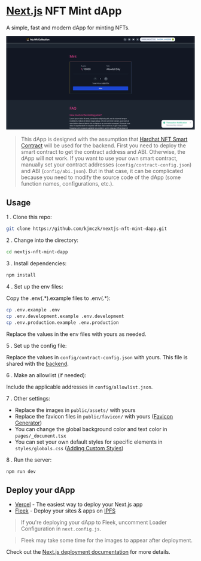 # [Next.js](https://nextjs.org/) NFT Mint dApp

A simple, fast and modern dApp for minting NFTs.

![Next.js NFT Mint dApp](images/nextjs-nft-mint-dapp.png)

> This dApp is designed with the assumption that [Hardhat NFT Smart Contract](https://github.com/kjmczk/hardhat-nft-smart-contract) will be used for the backend. First you need to deploy the smart contract to get the contract address and ABI. Otherwise, the dApp will not work. If you want to use your own smart contract, manually set your contract addresses (`config/contract-config.json`) and ABI (`config/abi.json`). But in that case, it can be complicated because you need to modify the source code of the dApp (some function names, configurations, etc.).

## Usage

1 . Clone this repo:

```sh
git clone https://github.com/kjmczk/nextjs-nft-mint-dapp.git
```

2 . Change into the directory:

```sh
cd nextjs-nft-mint-dapp
```

3 . Install dependencies:

```sh
npm install
```

4 . Set up the env files:

Copy the .env(.\*).example files to .env(.\*):

```sh
cp .env.example .env
cp .env.development.example .env.development
cp .env.production.example .env.production
```

Replace the values in the env files with yours as needed.

5 . Set up the config file:

Replace the values in `config/contract-config.json` with yours. This file is shared with the [backend](https://github.com/kjmczk/hardhat-nft-smart-contract).

6 . Make an allowlist (if needed):

Include the applicable addresses in `config/allowlist.json`.

7 . Other settings:

- Replace the images in `public/assets/` with yours
- Replace the favicon files in `public/favicon/` with yours ([Favicon Generator](https://realfavicongenerator.net/))
- You can change the global background color and text color in `pages/_document.tsx`
- You can set your own default styles for specific elements in `styles/globals.css` ([Adding Custom Styles](https://tailwindcss.com/docs/adding-custom-styles))

8 . Run the server:

```sh
npm run dev
```

## Deploy your dApp

- [Vercel](https://vercel.com/) - The easiest way to deploy your Next.js app
- [Fleek](https://fleek.co/) - Deploy your sites & apps on [IPFS](https://ipfs.io/)

> If you're deploying your dApp to Fleek, uncomment Loader Configuration in `next.config.js`.

> Fleek may take some time for the images to appear after deployment.

Check out the [Next.js deployment documentation](https://nextjs.org/docs/deployment) for more details.

